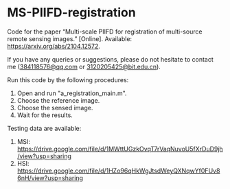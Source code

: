 # MS-PIIFD-registration
Code for the paper “Multi-scale PIIFD for registration of multi-source remote sensing images.” [Online]. Available: https://arxiv.org/abs/2104.12572.

If you have any queries or suggestions, please do not hesitate to contact me (384118576@qq.com or 3120205425@bit.edu.cn).

Run this code by the following procedures:

1. Open and run "a_registration_main.m".
2. Choose the reference image.
3. Choose the sensed image.
4. Wait for the results.


Testing data are available:

1. MSI: https://drive.google.com/file/d/1MWttUGzkOvqT7rVaqNuvoU5fXrDuD9jh/view?usp=sharing
2. HSI: https://drive.google.com/file/d/1HZo96qHkWgJtsdWeyQXNqwYf0FUv86nH/view?usp=sharing
